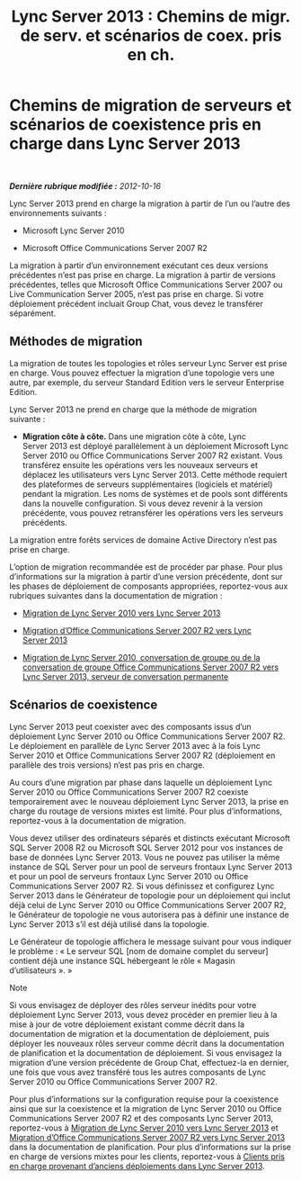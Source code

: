 ﻿---
title: "Lync Server 2013 : Chemins de migr. de serv. et scénarios de coex. pris en ch."
TOCTitle: Chemins de migration de serveurs et scénarios de coexistence pris en charge
ms:assetid: 2a6a730f-7f80-45f9-9540-3edfdaa265fb
ms:mtpsurl: https://technet.microsoft.com/fr-fr/library/Gg425764(v=OCS.15)
ms:contentKeyID: 49296700
ms.date: 05/20/2016
mtps_version: v=OCS.15
ms.translationtype: HT
---

# Chemins de migration de serveurs et scénarios de coexistence pris en charge dans Lync Server 2013

 

_**Dernière rubrique modifiée :** 2012-10-16_

Lync Server 2013 prend en charge la migration à partir de l’un ou l’autre des environnements suivants :

  - Microsoft Lync Server 2010

  - Microsoft Office Communications Server 2007 R2

La migration à partir d’un environnement exécutant ces deux versions précédentes n’est pas prise en charge. La migration à partir de versions précédentes, telles que Microsoft Office Communications Server 2007 ou Live Communication Server 2005, n’est pas prise en charge. Si votre déploiement précédent incluait Group Chat, vous devez le transférer séparément.

## Méthodes de migration

La migration de toutes les topologies et rôles serveur Lync Server est prise en charge. Vous pouvez effectuer la migration d’une topologie vers une autre, par exemple, du serveur Standard Edition vers le serveur Enterprise Edition.

Lync Server 2013 ne prend en charge que la méthode de migration suivante :

  -   
    **Migration côte à côte.** Dans une migration côte à côte, Lync Server 2013 est déployé parallèlement à un déploiement Microsoft Lync Server 2010 ou Office Communications Server 2007 R2 existant. Vous transférez ensuite les opérations vers les nouveaux serveurs et déplacez les utilisateurs vers Lync Server 2013. Cette méthode requiert des plateformes de serveurs supplémentaires (logiciels et matériel) pendant la migration. Les noms de systèmes et de pools sont différents dans la nouvelle configuration. Si vous devez revenir à la version précédente, vous pouvez retransférer les opérations vers les serveurs précédents.

La migration entre forêts services de domaine Active Directory n’est pas prise en charge.

L’option de migration recommandée est de procéder par phase. Pour plus d’informations sur la migration à partir d’une version précédente, dont sur les phases de déploiement de composants appropriées, reportez-vous aux rubriques suivantes dans la documentation de migration :

  - [Migration de Lync Server 2010 vers Lync Server 2013](migration-from-lync-server-2010-to-lync-server-2013.md)

  - [Migration d’Office Communications Server 2007 R2 vers Lync Server 2013](migration-from-office-communications-server-2007-r2-to-lync-server-2013.md)

  - [Migration de Lync Server 2010, conversation de groupe ou de la conversation de groupe Office Communications Server 2007 R2 vers Lync Server 2013, serveur de conversation permanente](migration-from-lync-server-2010-group-chat-or-office-communications-server-2007-r2-group-chat-to-lync-server-2013-persistent-chat-server.md)

## Scénarios de coexistence

Lync Server 2013 peut coexister avec des composants issus d’un déploiement Lync Server 2010 ou Office Communications Server 2007 R2. Le déploiement en parallèle de Lync Server 2013 avec à la fois Lync Server 2010 et Office Communications Server 2007 R2 (déploiement en parallèle des trois versions) n’est pas pris en charge.

Au cours d’une migration par phase dans laquelle un déploiement Lync Server 2010 ou Office Communications Server 2007 R2 coexiste temporairement avec le nouveau déploiement Lync Server 2013, la prise en charge du routage de versions mixtes est limité. Pour plus d’informations, reportez-vous à la documentation de migration.

Vous devez utiliser des ordinateurs séparés et distincts exécutant Microsoft SQL Server 2008 R2 ou Microsoft SQL Server 2012 pour vos instances de base de données Lync Server 2013. Vous ne pouvez pas utiliser la même instance de SQL Server pour un pool de serveurs frontaux Lync Server 2013 et pour un pool de serveurs frontaux Lync Server 2010 ou Office Communications Server 2007 R2. Si vous définissez et configurez Lync Server 2013 dans le Générateur de topologie pour un déploiement qui inclut déjà celui de Lync Server 2010 ou Office Communications Server 2007 R2, le Générateur de topologie ne vous autorisera pas à définir une instance de Lync Server 2013 s’il est déjà utilisé dans la topologie.

Le Générateur de topologie affichera le message suivant pour vous indiquer le problème : « Le serveur SQL \[nom de domaine complet du serveur\] contient déjà une instance SQL hébergeant le rôle « Magasin d’utilisateurs ». »

> [!NOTE]  
> Si vous envisagez de déployer des rôles serveur inédits pour votre déploiement Lync Server 2013, vous devez procéder en premier lieu à la mise à jour de votre déploiement existant comme décrit dans la documentation de migration et la documentation de déploiement, puis déployer les nouveaux rôles serveur comme décrit dans la documentation de planification et la documentation de déploiement. Si vous envisagez la migration d’une version précédente de Group Chat, effectuez-la en dernier, une fois que vous avez transféré tous les autres composants de Lync Server 2010 ou Office Communications Server 2007 R2.

Pour plus d’informations sur la configuration requise pour la coexistence ainsi que sur la coexistence et la migration de Lync Server 2010 ou Office Communications Server 2007 R2 et des composants Lync Server 2013, reportez-vous à [Migration de Lync Server 2010 vers Lync Server 2013](migration-from-lync-server-2010-to-lync-server-2013.md) et [Migration d’Office Communications Server 2007 R2 vers Lync Server 2013](migration-from-office-communications-server-2007-r2-to-lync-server-2013.md) dans la documentation de planification. Pour plus d’informations sur la prise en charge de versions mixtes pour les clients, reportez-vous à [Clients pris en charge provenant d’anciens déploiements dans Lync Server 2013](lync-server-2013-supported-clients-from-previous-deployments.md).

